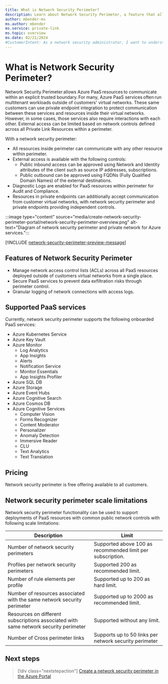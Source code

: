 ```yaml
---
title: What is Network Security Perimeter?
description: Learn about Network Security Perimeter, a feature that allows Azure PaaS resources to communicate within an explicit trusted boundary.
author: mbender-ms
ms.author: mbender
ms.service: private-link
ms.topic: overview
ms.date: 02/21/2024
#CustomerIntent: As a network security administrator, I want to understand how to use Network Security Perimeter to control network access to Azure PaaS resources.
---
```


# What is Network Security Perimeter? 

Network Security Perimeter allows Azure PaaS resources to communicate within an explicit trusted boundary. For many, Azure PaaS services often run multitenant workloads outside of customers' virtual networks. These same customers can use private endpoint integration to protect communication between these services and resources inside their virtual networks. However, in some cases, those services also require interactions with each other. External access can be limited based on network controls defined across all Private Link Resources within a perimeter.

With a network security perimeter:

- All resources inside perimeter can communicate with any other resource within perimeter.
- External access is available with the following controls: 
  - Public inbound access can be approved using Network and Identity attributes of the client such as source IP addresses, subscriptions.
  - Public outbound can be approved using FQDNs (Fully Qualified Domain Names) of the external destinations.
- Diagnostic Logs are enabled for PaaS resources within perimeter for Audit and Compliance.
- Resources in private endpoints can additionally accept communication from customer virtual networks, with network security perimeter and private endpoints providing independent controls.

:::image type="content" source="media/create-network-security-perimeter-portal/network-security-perimeter-overview.png" alt-text="Diagram of network security perimeter and private network for Azure services.":::

[!INCLUDE [network-security-perimeter-preview-message](../../includes/network-security-perimeter-preview-message.md)]

## Features of Network Security Perimeter

- Manage network access control lists (ACLs) across all PaaS resources deployed outside of customers virtual networks from a single place.
- Secure PaaS services to prevent data exfiltration risks through perimeter control.
- Granular logging of network connections with access logs.

## Supported PaaS services

Currently, network security perimeter supports the following onboarded PaaS services: 

- Azure Kubernetes Service
- Azure Key Vault
- Azure Monitor
  - Log Analytics
  - App Insights
  - Alerts
  - Notification Service
  - Monitor Essentials
  - App Insights Profiler
- Azure SQL DB
- Azure Storage
- Azure Event Hubs
- Azure Cognitive Search
- Azure Cosmos DB
- Azure Cognitive Services
  - Computer Vision
  - Forms Recognizer
  - Content Moderator
  - Personalizer
  - Anomaly Detection
  - Immersive Reader
  - CLU
  - Text Analytics
  - Text Translation

## Pricing

Network security perimeter is free offering available to all customers.

## Network security perimeter scale limitations

Network security perimeter functionality can be used to support deployments of PaaS resources with common public network controls with following scale limitations:

| **Description** | **Limit** |
| --- | --- |
| Number of network security perimeters | Supported above 100 as recommended limit per subscription. |
| Profiles per network security perimeters | Supported 200 as recommended limit. |
| Number of rule elements per profile | Supported up to 200 as hard limit. |
| Number of resources associated with the same network security perimeter | Supported up to 2000 as recommended limit. |
| Resources on different subscriptions associated with same network security perimeter | Supported without any limit. |
| Number of Cross perimeter links | Supports up to 50 links per network security perimeter |

## Next steps

> [!div class="nextstepaction"]
> [Create a network security perimeter in the Azure Portal](create-network-security-perimeter-portal.md)